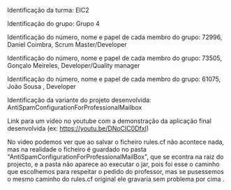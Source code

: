 Identificação da turma: EIC2

Identificação do grupo: Grupo 4

Identificação do número, nome e papel de cada membro do grupo: 72996, Daniel Coimbra, Scrum Master/Developer

Identificação do número, nome e papel de cada membro do grupo: 73505, Gonçalo Meireles, Developer/Quality manager

Identificação do número, nome e papel de cada membro do grupo: 61075, João Sousa , Developer

Identificação da variante do projeto desenvolvida: AntiSpamConfigurationForProfessionalMailbox

Link para um vídeo no youtube com a demonstração da aplicação final desenvolvida (ex: https://youtu.be/DNoCIC0DfxI)


No video podemos ver que ao salvar o ficheiro rules.cf não acontece nada, mas na realidade o ficheiro é guardado no pasta "AntiSpamConfigurationForProfessionalMailBox", que se econtra na raiz do projecto, e a pasta não aparece ao executar o jar, pois foi esse o caminho que escolhemos para respeitar o pedido do professor, mas se pusessemos o mesmo caminho do rules.cf original ele gravaria sem problema por cima .